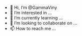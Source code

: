- 👋 Hi, I’m @GammaViny
- 👀 I’m interested in ...
- 🌱 I’m currently learning ...
- 💞️ I’m looking to collaborate on ...
- 📫 How to reach me ...

<!---
GammaViny/GammaViny is a ✨ special ✨ repository because its `README.md` (this file) appears on your GitHub profile.
You can click the Preview link to take a look at your changes.
--->
